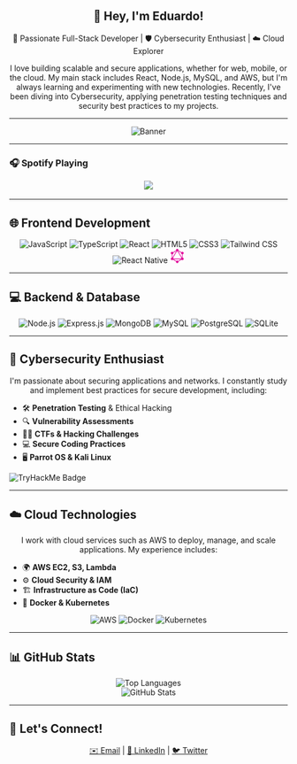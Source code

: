  <h2 align="center">👋 Hey, I'm Eduardo!</h2>

<p align="center">
  🚀 Passionate Full-Stack Developer | 🛡️ Cybersecurity Enthusiast | ☁️ Cloud Explorer
</p>

<p align="center">
  I love building scalable and secure applications, whether for web, mobile, or the cloud. My main stack includes React, Node.js, MySQL, and AWS, but I'm always learning and experimenting with new technologies.  
  Recently, I've been diving into Cybersecurity, applying penetration testing techniques and security best practices to my projects.
</p>

---

<!-- Banner -->
<div align="center">
  <img src="https://img.pikbest.com/backgrounds/20190312/black-and-white-modern-minimalist-style-geometric-line-banner-background_2751856.jpg!w700wp" alt="Banner" />
</div>

---

<!-- Spotify -->
### 🎧 Spotify Playing
<div align="center">
  <img src="https://spotify-github-profile.kittinanx.com/api/view.svg?uid=3144xemggnf3gr5qlouuhxoagwee&cover_image=true&theme=compact&show_offline=true&background_color=121212&interchange=true"/>
</div>

---

## 🌐 Frontend Development
<div align="center">
  <img src="https://cdn.jsdelivr.net/gh/devicons/devicon/icons/javascript/javascript-original.svg" height="30" alt="JavaScript" />
  <img src="https://cdn.jsdelivr.net/gh/devicons/devicon/icons/typescript/typescript-original.svg" height="30" alt="TypeScript" />
  <img src="https://cdn.jsdelivr.net/gh/devicons/devicon/icons/react/react-original.svg" height="30" alt="React" />
  <img src="https://cdn.jsdelivr.net/gh/devicons/devicon/icons/html5/html5-original.svg" height="30" alt="HTML5" />
  <img src="https://cdn.jsdelivr.net/gh/devicons/devicon/icons/css3/css3-original.svg" height="30" alt="CSS3" />
  <img src="https://cdn.jsdelivr.net/gh/devicons/devicon/icons/tailwindcss/tailwindcss-original.svg" height="30" alt="Tailwind CSS" />
  <img src="https://cdn.jsdelivr.net/gh/devicons/devicon/icons/react/react-original-wordmark.svg" height="30" alt="React Native" />
  <img alt="GraphQL" width="26px" src="https://raw.githubusercontent.com/github/explore/80688e429a7d4ef2fca1e82350fe8e3517d3494d/topics/graphql/graphql.png" />
</div>

---

## 💻 Backend & Database
<div align="center">
  <img src="https://cdn.jsdelivr.net/gh/devicons/devicon/icons/nodejs/nodejs-original.svg" height="30" alt="Node.js" />
  <img src="https://cdn.jsdelivr.net/gh/devicons/devicon/icons/express/express-original.svg" height="30" alt="Express.js" />
  <img src="https://cdn.jsdelivr.net/gh/devicons/devicon/icons/mongodb/mongodb-original.svg" height="30" alt="MongoDB" />
  <img src="https://cdn.jsdelivr.net/gh/devicons/devicon/icons/mysql/mysql-original.svg" height="30" alt="MySQL" />
  <img src="https://cdn.jsdelivr.net/gh/devicons/devicon/icons/postgresql/postgresql-original.svg" height="30" alt="PostgreSQL" />
  <img src="https://cdn.jsdelivr.net/gh/devicons/devicon/icons/sqlite/sqlite-original.svg" height="30" alt="SQLite" />
</div>

---

## 🔐 Cybersecurity Enthusiast
<p align="center">I'm passionate about securing applications and networks. I constantly study and implement best practices for secure development, including:</p>

- 🛠️ **Penetration Testing** & Ethical Hacking
- 🔍 **Vulnerability Assessments**
- 🏴‍☠️ **CTFs & Hacking Challenges**
- 💻 **Secure Coding Practices**
- 🖥️ **Parrot OS & Kali Linux**

<img src="https://tryhackme-badges.s3.amazonaws.com/tLaLock64GG.png" alt="TryHackMe Badge" />

---

## ☁️ Cloud Technologies
<p align="center">I work with cloud services such as AWS to deploy, manage, and scale applications. My experience includes:</p>

- 🌍 **AWS EC2, S3, Lambda**
- ⚙️ **Cloud Security & IAM**
- 🏗️ **Infrastructure as Code (IaC)**
- 🐳 **Docker & Kubernetes**

<div align="center">
  <img alt="AWS" width="30px" src="https://cdn.jsdelivr.net/gh/devicons/devicon/icons/amazonwebservices/amazonwebservices-original.svg" />
  <img alt="Docker" width="30px" src="https://cdn.jsdelivr.net/gh/devicons/devicon/icons/docker/docker-original.svg" />
  <img alt="Kubernetes" width="30px" src="https://cdn.jsdelivr.net/gh/devicons/devicon/icons/kubernetes/kubernetes-plain.svg" />
</div>

---

## 📊 GitHub Stats
<div align="center">
  <img src="https://github-readme-stats.vercel.app/api/top-langs/?username=Lalo64GG&layout=compact&card_width=445&theme=dark" alt="Top Languages" />
</div>

<div align="center">
   <img src="https://github-readme-stats.vercel.app/api?username=Lalo64GG&show_icons=true&include_all_commits=true&count_private=true&theme=dark" alt="GitHub Stats" />
</div>

---

## 🔗 Let's Connect!
<div align="center">
  <a href="mailto:et05923@gmail.com">✉️ Email</a> |
  <a href="https://www.linkedin.com/in/daniel-eduardo-bautista-trujillo-71204324a/">🔗 LinkedIn</a> |
  <a href="https://twitter.com/tu_usuario">🐦 Twitter</a>
</div>
